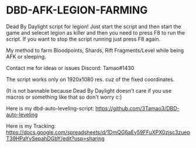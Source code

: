 # DBD-AFK-LEGION-FARMING
Dead By Daylight script for legion! Just start the script and then start the game and selecet legion as killer and 
then you need to press F8 to run the script. If you want to stop the script running just press F8 again. 

My method to farm Bloodpoints, Shards, Rift Fragments/Level while being AFK or sleeping.

Contact me for ideas or issues Discord: Tamao#1430

The script works only on 1920x1080 res. cuz of the fixed coordinates.

(It is not bannable because Dead By Daylight doesn't care if you use macros or something like that so don't worry c:)

Here is my dbd-auto-leveling-script: https://github.com/3Tamao3/DBD-auto-leveling

Here is my Tracking:
https://docs.google.com/spreadsheets/d/1DmQG6aEy59FFuXPX0zjsc3zuepT39HPaYvSepahDGbY/edit?usp=sharing
